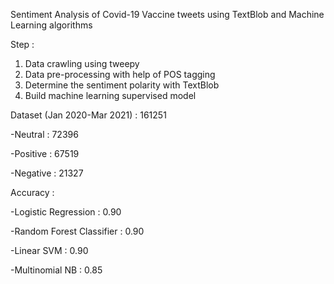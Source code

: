 Sentiment Analysis of Covid-19 Vaccine tweets using TextBlob and Machine Learning algorithms


Step :
1. Data crawling using tweepy  
2. Data pre-processing with help of POS tagging
3. Determine the sentiment polarity with TextBlob
4. Build machine learning supervised model



Dataset (Jan 2020-Mar 2021) : 161251

-Neutral  : 72396 

-Positive : 67519

-Negative : 21327

Accuracy : 

-Logistic Regression	  : 0.90

-Random Forest Classifier : 0.90

-Linear SVM		  : 0.90

-Multinomial NB		  : 0.85
